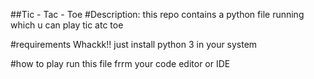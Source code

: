 ##Tic - Tac - Toe
#Description:
this repo contains a python file running which u can play tic atc toe

#requirements
Whackk!! just install python 3 in your system

#how to play
run this file frrm your code editor or IDE

